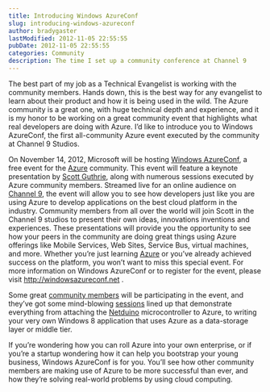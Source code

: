 ```yaml
---
title: Introducing Windows AzureConf
slug: introducing-windows-azureconf
author: bradygaster
lastModified: 2012-11-05 22:55:55
pubDate: 2012-11-05 22:55:55
categories: Community
description: The time I set up a community conference at Channel 9
---
```


<p>The best part of my job as a Technical Evangelist is working with the community members. Hands down, this is the best way for any evangelist to learn about their product and how it is being used in the wild. The Azure community is a great one, with huge
  technical depth and experience, and it is my honor to be working on a great community event that highlights what real developers are doing with Azure. I&#x2019;d like to introduce you to Windows AzureConf, the first all-community Azure event executed by the
  community at Channel 9 Studios.</p>
<p>On November 14, 2012, Microsoft will be hosting
  <a href="http://windowsazureconf.net">Windows AzureConf</a>, a free event for the
  <a href="http://www.windowsazure.com/en-us/pricing/free-trial/?WT.mc_id=A8EF27E48">Azure</a>  community. This event will feature a keynote presentation by
  <a href="http://weblogs.asp.net/scottgu">Scott Guthrie</a>, along with numerous sessions executed by Azure community members. Streamed live for an online audience on
  <a href="http://channel9.msdn.com">Channel 9</a>, the event will allow you to see how developers just like you are using Azure to develop applications on the best cloud platform in the industry. Community members from all over the world will join Scott in the Channel 9 studios to present
  their own ideas, innovations inventions and experiences. These presentations will provide you the opportunity to see how your peers in the community are doing great things using Azure offerings like Mobile Services, Web Sites, Service Bus, virtual machines,
  and more. Whether you&#x2019;re just learning
  <a href="http://www.windowsazure.com/en-us/pricing/free-trial/?WT.mc_id=A8EF27E48">Azure</a>  or you&#x2019;ve already achieved success on the platform, you won&#x2019;t want to miss this special event. For more information on Windows AzureConf or to register for the event, please visit
  <a href="http://windowsazureconf.net">http://windowsazureconf.net</a> .</p>
<p>Some great
  <a href="http://windowsazureconf.net/speakers">community members</a>  will be participating in the event, and they&#x2019;ve got some mind-blowing
  <a href="http://windowsazureconf.net/sessions">sessions</a>  lined up that demonstrate everything from attaching the
  <a href="http://netduino.com">Netduino</a>  microcontroller to Azure, to writing your very own Windows 8 application that uses Azure as a data-storage layer or middle tier.</p>
<p>If you&#x2019;re wondering how you can roll Azure into your own enterprise, or if you&#x2019;re a startup wondering how it can help you bootstrap your young business, Windows AzureConf is for you. You&#x2019;ll see how other community members are making use of Azure to be
  more successful than ever, and how they&#x2019;re solving real-world problems by using cloud computing.</p>
